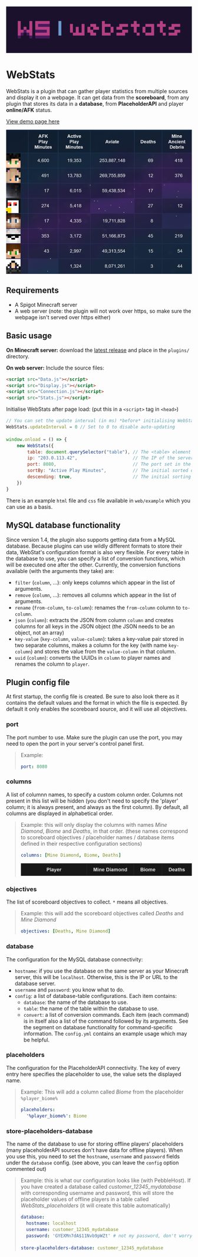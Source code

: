 ![](img/banner.png)
# WebStats
WebStats is a plugin that can gather player statistics from multiple sources
and display it on a webpage. It can get data from the **scoreboard**, from any
plugin that stores its data in a **database**, from **PlaceholderAPI** and
player **online/AFK** status.

[View demo page here](https://dantevg.nl/mods-plugins/WebStats/demo)

![a screenshot of our server a while ago](img/screenshot.png)

## Requirements
- A Spigot Minecraft server
- A web server (note: the plugin will not work over https, so make sure the
  webpage isn't served over https either)

## Basic usage
**On Minecraft server:** download the [latest release][1] and place in the
`plugins/` directory.

**On web server:**
Include the source files:
```html
<script src="Data.js"></script>
<script src="Display.js"></script>
<script src="Connection.js"></script>
<script src="Stats.js"></script>
```

Initialise WebStats after page load: (put this in a `<script>` tag in `<head>`)
```js
// You can set the update interval (in ms) *before* initialising WebStats (optional, default 10000)
WebStats.updateInterval = 0 // Set to 0 to disable auto-updating

window.onload = () => {
	new WebStats({
		table: document.querySelector("table"), // The <table> element to use (required)
		ip: "203.0.113.42",                     // The IP of the server (required)
		port: 8080,                             // The port set in the config.yml on the server (required)
		sortBy: "Active Play Minutes",          // The initial sorted objective (optional, default "Player")
		descending: true,                       // The initial sorting direction (optional, default false)
	})
}
```

There is an example `html` file and `css` file available in `web/example`
which you can use as a basis.

## MySQL database functionality
Since version 1.4, the plugin also supports getting data from a MySQL database.
Because plugins can use wildly different formats to store their data, WebStat's
configuration format is also very flexible.
For every table in the database to use, you can specify a list of conversion
functions, which will be executed one after the other. Currently, the
conversion functions available (with the arguments they take) are:
- `filter` (`column`, ...): only keeps columns which appear in the list of arguments.
- `remove` (`column`, ...): removes all columns which appear in the list of arguments.
- `rename` (`from-column`, `to-column`): renames the `from-column` column to `to-column`.
- `json` (`column`): extracts the JSON from column `column` and creates columns
  for all keys in the JSON object (the JSON needs to be an object, not an array)
- `key-value` (`key-column`, `value-column`): takes a key-value pair stored in
  two separate columns, makes a column for the key (with name `key-column`) and
  stores the value from the `value-column` in that column.
- `uuid` (`column`): converts the UUIDs in `column` to player names and renames
  the column to `player`.

## Plugin config file
At first startup, the config file is created. Be sure to also look there as it
contains the default values and the format in which the file is expected. By
default it only enables the scoreboard source, and it will use all objectives.

### port
The port number to use. Make sure the plugin can use the port, you may need to
open the port in your server's control panel first.
> Example:
> ```yaml
> port: 8080
> ```

### columns
A list of columnn names, to specify a custom column order. Columns not present
in this list will be hidden (you don't need to specify the 'player' column; it
is always present, and always as the first column). By default, all columns
are displayed in alphabetical order.
> Example: this will only display the columns with names *Mine Diamond*,
> *Biome* and *Deaths*, in that order. (these names correspond to scoreboard
> objectives / placeholder names / database items defined in their respective
> configuration sections)
> ```yaml
> columns: [Mine Diamond, Biome, Deaths]
> ```
> ![](img/config-columns.png)

### objectives
The list of scoreboard objectives to collect. `*` means all objectives.
> Example: this will add the scoreboard objectives called *Deaths* and
> *Mine Diamond*
> ```yaml
> objectives: [Deaths, Mine Diamond]
> ```

### database
The configuration for the MySQL database connectivity:
- `hostname`: if you use the database on the same server as your Minecraft
  server, this will be `localhost`. Otherwise, this is the IP or URL to the
  database server.
- `username` and `password`: you know what to do.
- `config`: a list of database-table configurations. Each item contains:
  - `database`: the name of the database to use.
  - `table`: the name of the table within the database to use.
  - `convert`: a list of conversion commands. Each item (each command) is
    in itself also a list of the command followed by its arguments. See the
    segment on database functionality for command-specific information. The
    `config.yml` contains an example usage which may be helpful.

### placeholders
The configuration for the PlaceholderAPI connectivity. The key of every entry
here specifies the placeholder to use, the value sets the displayed name.
> Example: This will add a column called *Biome* from the placeholder
> `%player_biome%`
> ```yaml
> placeholders:
>   '%player_biome%': Biome
> ```

### store-placeholders-database
The name of the database to use for storing offline players' placeholders
(many placeholderAPI sources don't have data for offline players). When you
use this, you need to set the `hostname`, `username` and `password` fields
under the `database` config. (see above, you can leave the `config` option
commented out)
> Example: this is what our configuration looks like (with PebbleHost). If you
> have created a database called *customer_12345_mydatabase* with
> corresponding username and password, this will store the placeholder values
> of offline players in a table called *WebStats_placeholders* (it will create
> this table automatically)
> ```yaml
> database:
>   hostname: localhost
>   username: customer_12345_mydatabase
>   password: 'GYEXMn7dA$11Nvb9pWZt' # not my password, don't worry
> 
> store-placeholders-database: customer_12345_mydatabase
> ```

[1]: https://github.com/Dantevg/WebStats/releases
